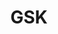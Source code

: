 ---
title: "GSK"
hideMeta: true
showbreadcrumbs: true
weight: 10
showToc: true
TocOpen: true
tags: ["GSK"]
summary: ""
draft: true
comments: true

---